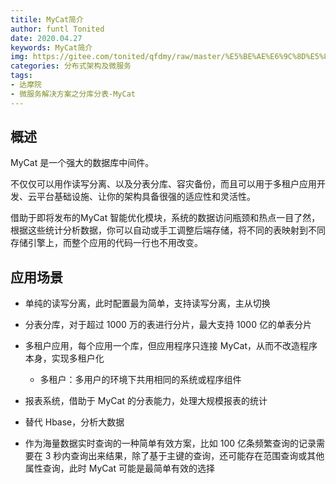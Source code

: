 ```yaml
---
titile: MyCat简介
author: funtl Tonited
date: 2020.04.27
keywords: MyCat简介
img: https://gitee.com/tonited/qfdmy/raw/master/%E5%BE%AE%E6%9C%8D%E5%8A%A1%E8%A7%A3%E5%86%B3%E6%96%B9%E6%A1%88%E4%B9%8B%E5%88%86%E5%BA%93%E5%88%86%E8%A1%A8-MyCat/assert/2.MyCat%E5%8E%9F%E7%90%86/FiICfHIK96Ao6C9exSiGl9pfAz0g@.webp
categories: 分布式架构及微服务
tags: 
- 达摩院
- 微服务解决方案之分库分表-MyCat
---
```


## 概述

MyCat 是一个强大的数据库中间件。

不仅仅可以用作读写分离、以及分表分库、容灾备份，而且可以用于多租户应用开发、云平台基础设施、让你的架构具备很强的适应性和灵活性。

借助于即将发布的MyCat 智能优化模块，系统的数据访问瓶颈和热点一目了然，根据这些统计分析数据，你可以自动或手工调整后端存储，将不同的表映射到不同存储引擎上，而整个应用的代码一行也不用改变。

## 应用场景

- 单纯的读写分离，此时配置最为简单，支持读写分离，主从切换
- 分表分库，对于超过 1000 万的表进行分片，最大支持 1000 亿的单表分片
- 多租户应用，每个应用一个库，但应用程序只连接 MyCat，从而不改造程序本身，实现多租户化
  - 多租户：多用户的环境下共用相同的系统或程序组件

- 报表系统，借助于 MyCat 的分表能力，处理大规模报表的统计
- 替代 Hbase，分析大数据
- 作为海量数据实时查询的一种简单有效方案，比如 100 亿条频繁查询的记录需要在 3 秒内查询出来结果，除了基于主键的查询，还可能存在范围查询或其他属性查询，此时 MyCat 可能是最简单有效的选择